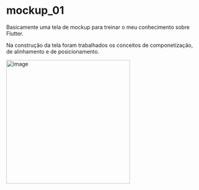 # mockup_01

Basicamente uma tela de mockup para treinar o meu conhecimento sobre Flutter.

Na construção da tela foram trabalhados os conceitos de componetização, de alinhamento e de posicionamento.

<img width="329" alt="image" src="https://user-images.githubusercontent.com/76439397/176539000-5e129d15-11d3-4cc4-adea-2d4754ada8aa.png">
